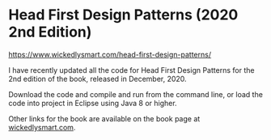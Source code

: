 # Head First Design Patterns (2020 2nd Edition)

https://www.wickedlysmart.com/head-first-design-patterns/

I have recently updated all the code for Head First Design Patterns for the 2nd edition of the book, released in December, 2020.

Download the code and compile and run from the command line, or load the code into project in Eclipse using Java 8 or higher.

Other links for the book are available on the book page at <a href="http://wickedlysmart.com/head-first-design-patterns/">wickedlysmart.com</a>.
